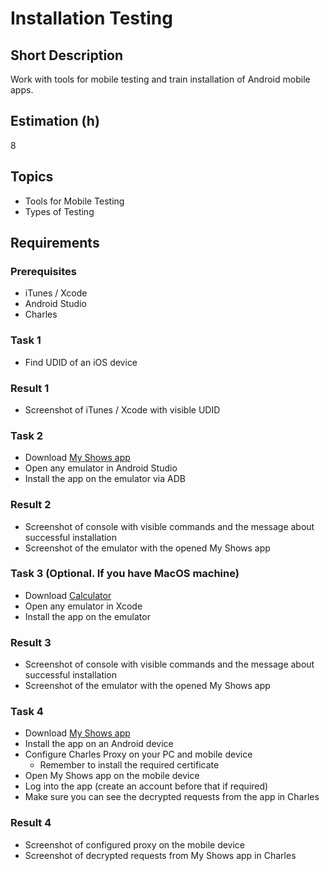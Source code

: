 # Installation Testing

## Short Description

Work with tools for mobile testing and train installation of Android mobile apps.

## Estimation (h)

8

## Topics

* Tools for Mobile Testing
* Types of Testing

## Requirements

### Prerequisites

* iTunes / Xcode
* Android Studio
* Charles

### Task 1

* Find UDID of an iOS device

### Result 1

* Screenshot of iTunes / Xcode with visible UDID

### Task 2

* Download [My Shows app](./assets/MyShows_v3.1.1.apk)
* Open any emulator in Android Studio
* Install the app on the emulator via ADB

### Result 2

* Screenshot of console with visible commands and the message about successful installation
* Screenshot of the emulator with the opened My Shows app

### Task 3 (Optional. If you have MacOS machine)

* Download [Calculator](./assets/calculator.ipa)
* Open any emulator in Xcode
* Install the app on the emulator

### Result 3

* Screenshot of console with visible commands and the message about successful installation
* Screenshot of the emulator with the opened My Shows app

### Task 4

* Download [My Shows app](./assets/MyShows_v3.1.1.apk)
* Install the app on an Android device
* Configure Charles Proxy on your PC and mobile device
  * Remember to install the required certificate
* Open My Shows app on the mobile device
* Log into the app (create an account before that if required)
* Make sure you can see the decrypted requests from the app in Charles

### Result 4

* Screenshot of configured proxy on the mobile device
* Screenshot of decrypted requests from My Shows app in Charles
